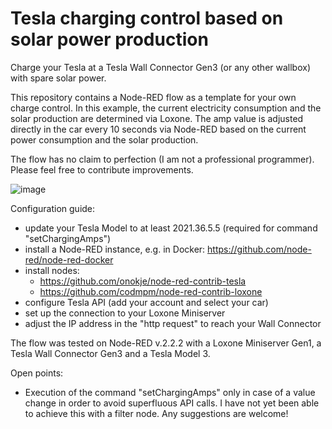 # Tesla charging control based on solar power production
Charge your Tesla at a Tesla Wall Connector Gen3 (or any other wallbox) with spare solar power.

This repository contains a Node-RED flow as a template for your own charge control.
In this example, the current electricity consumption and the solar production are determined via Loxone.
The amp value is adjusted directly in the car every 10 seconds via Node-RED based on the current power consumption and the solar production. 

The flow has no claim to perfection (I am not a professional programmer). Please feel free to contribute improvements.

![image](https://user-images.githubusercontent.com/32751381/164049949-51bd12fd-5416-4d37-82dc-9d4eda0d4444.png)

Configuration guide:
- update your Tesla Model to at least 2021.36.5.5 (required for command "setChargingAmps")
- install a Node-RED instance, e.g. in Docker: https://github.com/node-red/node-red-docker
- install nodes: 
  -  https://github.com/onokje/node-red-contrib-tesla
  -  https://github.com/codmpm/node-red-contrib-loxone
- configure Tesla API (add your account and select your car)
- set up the connection to your Loxone Miniserver
- adjust the IP address in the "http request" to reach your Wall Connector

The flow was tested on Node-RED v.2.2.2 with a Loxone Miniserver Gen1, a Tesla Wall Connector Gen3 and a Tesla Model 3.

Open points:
- Execution of the command "setChargingAmps" only in case of a value change in order to avoid superfluous API calls. I have not yet been able to achieve this with a filter node. Any suggestions are welcome!
